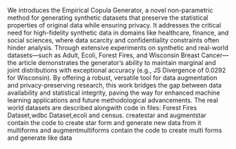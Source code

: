 We introduces the Empirical Copula Generator, a novel non-parametric method for generating synthetic datasets that preserve the statistical properties of original data while ensuring privacy. It addresses the critical need for high-fidelity synthetic data in domains like healthcare, finance, and social sciences, where data scarcity and confidentiality constraints often hinder analysis. Through extensive experiments on synthetic and real-world datasets—such as Adult, Ecoli, Forest Fires, and Wisconsin Breast Cancer—the article demonstrates the generator’s ability to maintain marginal and joint distributions with exceptional accuracy (e.g., JS Divergence of 0.0292 for Wisconsin). By offering a robust, versatile tool for data augmentation and privacy-preserving research, this work bridges the gap between data availability and statistical integrity, paving the way for enhanced machine learning applications and future methodological advancements.
The real world datasets are described alongwith code in files: Forest Fires Dataset,wdbc Dataset,ecoli and census.
createstar and augmentstar contain the code to create star form and generate new data from it
multiforms and augmentmultiforms contain the code to create multi forms and generate like data 

